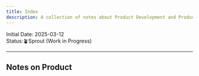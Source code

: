 ```yaml
---
title: Index
description: A collection of notes about Product Development and Product Management.
---
```

Initial Date: 2025-03-12   
Status:🪴Sprout (Work in Progress)   

----
## Notes on Product  

